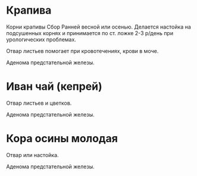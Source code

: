 # Крапива
Корни крапивы
Сбор Ранней весной или осенью.
Делается настойка на подсушенных корнях и принимается по ст. ложке 2-3 р/день при урологических проблемах.

Отвар листьев помогает при кровотечениях, крови в моче.

Аденома предстательной железы.


# Иван чай (кепрей)
Отвар листьев и цветков.

Аденома предстательной железы.


# Кора осины молодая

Отвар или настойка.

Аденома предстательной железы.

